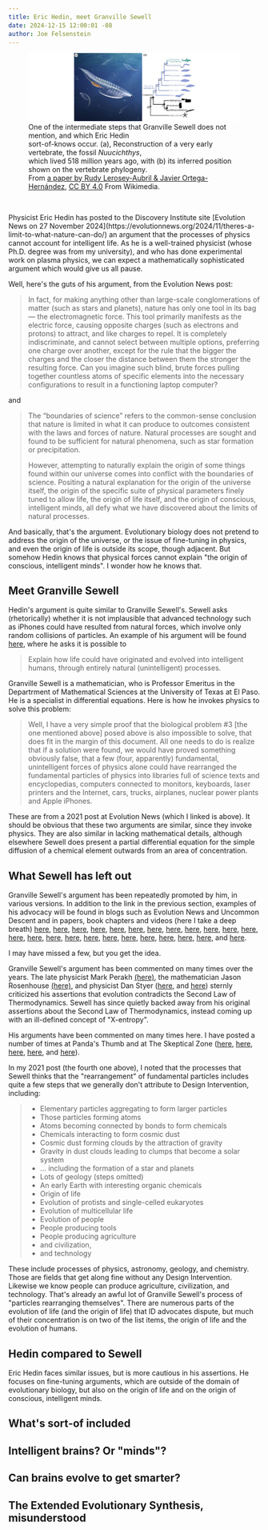 ```yaml
---
title: Eric Hedin, meet Granville Sewell
date: 2024-12-15 12:00:01 -08
author: Joe Felsenstein
---
```


<div align="center">
<figure><img src="/uploads/2024/Nuucichthys.png" alt="[An intermediate step]" /><figcaption>
<div align="left">One of the intermediate steps that Granville Sewell does not 
mention, and which Eric Hedin<br/> sort-of-knows occur.  (a), Reconstruction 
of a very early vertebrate, the fossil <em>Nuucichthys</em>,<br/> which lived 
518 million years ago, with (b) its inferred position shown on the vertebrate phylogeny.<br/>  From <a rel="nofollow" class="external free" href="https://doi.org/10.1098/rsos.240350">a paper by Rudy Lerosey-Aubril &amp; Javier Ortega-Hernández</a>, <a href="https://creativecommons.org/licenses/by/4.0" title="Creative Commons Attribution 4.0">CC BY 4.0</a> From Wikimedia.</div></figcaption></figure>
</div>

<p>&nbsp;</p>
Physicist Eric Hedin has posted to the Discovery Institute site 
[Evolution News on 27 November 2024](https://evolutionnews.org/2024/11/theres-a-limit-to-what-nature-can-do/)
an argument that the processes of physics cannot 
account for intelligent life.  As he is a well-trained physicist (whose Ph.D. 
degree was from my university), and who has done experimental 
work on plasma physics, we can expect a mathematically sophisticated 
argument which would give us all pause.

Well, here's the guts of his argument, from the Evolution News post: 

> In fact, for making anything other than large-scale conglomerations of matter (such as stars and planets), nature has only one tool in its bag — the electromagnetic force. This tool primarily manifests as the electric force, causing opposite charges (such as electrons and protons) to attract, and like charges to repel. It is completely indiscriminate, and cannot select between multiple options, preferring one charge over another, except for the rule that the bigger the charges and the closer the distance between them the stronger the resulting force. Can you imagine such blind, brute forces pulling together countless atoms of specific elements into the necessary configurations to result in a functioning laptop computer?

and

> The “boundaries of science” refers to the common-sense conclusion that nature is limited in what it can produce to outcomes consistent with the laws and forces of nature. Natural processes are sought and found to be sufficient for natural phenomena, such as star formation or precipitation. 
>
> However, attempting to naturally explain the origin of some things found within our universe comes into conflict with the boundaries of science. Positing a natural explanation for the origin of the universe itself, the origin of the specific suite of physical parameters finely tuned to allow life, the origin of life itself, and the origin of conscious, intelligent minds, all defy what we have discovered about the limits of natural processes.

And basically, that's the argument.  Evolutionary biology does not pretend to address the origin of the universe, or the issue of fine-tuning in physics, and even the origin of life is outside its scope, though adjacent.  But somehow Hedin knows that physical forces cannot explain "the origin of conscious, 
intelligent minds".   I wonder how he knows that.  

<!--more-->

## Meet Granville Sewell ##

Hedin's argument is quite similar to Granville Sewell's. Sewell asks (rhetorically) whether it is not implausible that advanced technology such as iPhones could have resulted from natural forces, which involve only random collisions of particles.   An example of his argument will be found [here](https://evolutionnews.org/2021/04/some-problems-can-be-proved-unsolvable/), where he asks it is possible to 
>Explain how life could have originated and evolved into intelligent humans, through entirely natural (unintelligent) processes.

Granville Sewell is a mathematician, who is Professor Emeritus in the Departrment of Mathematical Sciences at the University of Texas at El Paso.  He is a specialist in differential equations. Here is how he invokes physics to solve this problem:

> Well, I have a very simple proof that the biological problem #3  \[the one mentioned above\] posed above is also impossible to solve, that does fit in the margin of this document. All one needs to do is realize that if a solution were found, we would have proved something obviously false, that a few (four, apparently) fundamental, unintelligent forces of physics alone could have rearranged the fundamental particles of physics into libraries full of science texts and encyclopedias, computers connected to monitors, keyboards, laser printers and the Internet, cars, trucks, airplanes, nuclear power plants and Apple iPhones.

These are from a 2021 post at Evolution News (which I linked is above). It should be obvious that these two arguments are similar, since they invoke physics.  They are also similar in lacking mathematical details, although elsewhere Sewell does present a partial differential equation for the simple diffusion of a chemical element outwards from an area of concentration.

## What Sewell has left out ##

Granville Sewell's argument has been repeatedly promoted by him, in various versions.  In addition to the link in the previous section, examples of his advocacy will be found in blogs such as Evolution News and Uncommon Descent and in papers, book chapters and videos (here I take a deep breath)
[here](https://www.math.utep.edu/faculty/sewell/articles/mathint.pdf), 
[here](https://www.math.utep.edu/faculty/sewell/articles/open.pdf), 
[here](https://spectator.org/47666_evolutions-thermodynamic-failure/), 
[here](https://www.math.utep.edu/faculty/sewell/AML_3497.pdf), 
[here](https://evolutionnews.org/2012/02/looking_for_the/), 
[here](https://uncommondescent.com/intelligent-design/new-video-evolution-is-a-natural-process-running-backward-2/), 
[here](https://bio-complexity.org/ojs/index.php/main/article/view/BIO-C.2013.2/BIO-C.2013.2), 
[here](https://dx.doi.org/10.1142/9789814508728_0007), 
[here](https://www.amazon.com/Beginning-Other-Essays-Intelligent-Design/dp/1936599279/), 
[here](https://www.math.utep.edu/faculty/sewell/articles/pe_sewell.html), 
[here](https://evolutionnews.org/2018/05/i-believe-in-the-evolution-of-life-and-the-evolution-of-automobiles/), 
[here](https://evolutionnews.org/2018/08/who-is-doing-pseudoscience/), 
[here](https://evolutionnews.org/2018/11/why-evolution-and-reproduction-are-unnatural/), 
[here](https://evolutionnews.org/2019/05/two-schemes-to-defeat-the-second-law/), 
[here](https://evolutionnews.org/2020/01/how-science-lost-its-mind/), 
[here](https://evolutionnews.org/2020/06/new-video-why-evolution-is-different/), 
[here](https://evolutionnews.org/2020/10/my-failed-computer-simulation/), 
[here](https://evolutionnews.org/2022/01/the-underlying-principle-behind-the-second-law/), 
[here](https://evolutionnews.org/2022/06/three-realities-chance-cant-explain-that-intelligent-design-can/), 
[here](https://evolutionnews.org/2023/03/yes-extraordinary-claims-require-extraordinary-evidence-lets-hear-some-for-darwinian-evolution/), 
[here](https://evolutionnews.org/2023/07/in-summary-presenting-the-evidence-for-intelligent-design/), 
[here](https://evolutionnews.org/2023/08/how-the-supernatural-entered-science/), 
[here](https://evolutionnews.org/2024/03/life-and-the-underlying-principle-behind-the-second-law-of-thermodynamics/), and 
[here](https://evolutionnews.org/2024/07/introduction-to-the-scientific-theory-of-intelligent-design/).

I may have missed a few, but you get the idea.

Granville Sewell's argument has been commented on many times over the years. The late physicist Mark Perakh 
[(here)](http://www.talkreason.org/articles/sewell.cfm), 
the mathematician Jason Rosenhouse [(here)](https://skepticalinquirer.org/exclusive/does-evolution-have-a-thermodynamics-problem/), and physicist Dan Styer 
([here](https://www2.oberlin.edu/physics/dstyer/SandE/StyerRemarksOnSewellPE.pdf), and [here](https://www2.oberlin.edu/physics/dstyer/SandE/ObviousImplausibility.pdf))
sternly criticized his assertions that evolution contradicts the Second Law of Thermodynamics.  Sewell has since 
quietly backed away from his original assertions about the Second Law of Thermodynamics, instead coming up 
with an ill-defined concept of "X-entropy".

His arguments have been 
commented on many times here.  I have posted a number of times at Panda's Thumb and at The Skeptical Zone 
([here](http://pandasthumb.org/archives/2010/02/evidence-that-t.html), 
[here](http://pandasthumb.org/archives/2011/02/granville-sewel.html), 
[here](https://pandasthumb.org/archives/2011/11/granville-sewel-1.html), 
[here](http://pandasthumb.org/archives/2021/05/Granville-Sewell-thinks-its-obvious.html), 
and [here](http://theskepticalzone.com/wp/what-is-obvious-to-granville-sewell/)).

In my 2021 post (the fourth one above), I noted that the processes 
that Sewell thinks that the "rearrangement" of fundamental particles includes quite 
a few steps that we generally don't attribute to Design Intervention, including:

> <ul>
> <li> Elementary particles aggregating to form larger particles</li>
> <li> Those particles forming atoms</li>
> <li> Atoms becoming connected by bonds to form chemicals</li>
> <li> Chemicals interacting to form cosmic dust</li>
> <li> Cosmic dust forming clouds by the attraction of gravity</li>
> <li> Gravity in dust clouds leading to clumps that become a solar system</li>
> <li> ... including the formation of a star and planets</li>
> <li> Lots of geology (steps omitted)</li>
> <li> An early Earth with interesting organic chemicals</li>
> <li> Origin of life</li>
> <li> Evolution of protists and single-celled eukaryotes</li>
> <li> Evolution of multicellular life</li>
> <li> Evolution of people</li>
> <li> People producing tools</li>
> <li> People producing agriculture</li>
> <li> and civilization,</li>
> <li> and technology</li>
> </ul>

These include processes of physics, astronomy, geology, and chemistry.  Those are fields that get 
along fine without any Design Intervention.  Likewise we know people can produce agriculture, 
civilization, and technology.  That's already an awful lot of Granville Sewell's process of "particles 
rearranging themselves".  There are numerous parts of the evolution of life (and the origin of life) 
that ID advocates dispute, but much of their concentration is on two of the list items, the 
origin of life and the evolution of humans.

## Hedin compared to Sewell ##

Eric Hedin faces similar issues, but is more cautious in his assertions.    He focuses on fine-tuning arguments, which are outside of the domain of evolutionary biology, but also on the origin of life and on the origin of conscious, 
intelligent minds.   

## What's sort-of included ##

## Intelligent brains?  Or "minds"? ##

## Can brains evolve to get smarter? ##

## The Extended Evolutionary Synthesis, misunderstood ##


